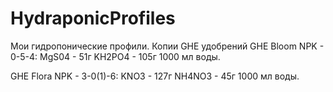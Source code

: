 # HydraponicProfiles
Мои гидропонические профили.
Копии GHE удобрений
GHE Bloom NPK - 0-5-4:
MgS04 - 51г
KH2PO4 - 105г
1000 мл воды.

GHE Flora NPK - 3-0(1)-6:
KNO3 - 127г
NH4NO3 - 45г
1000 мл воды.
